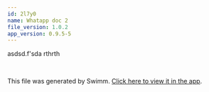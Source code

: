 ```yaml
---
id: 2l7y0
name: Whatapp doc 2
file_version: 1.0.2
app_version: 0.9.5-5
---
```


asdsd.f'sda rthrth

<br/>

This file was generated by Swimm. [Click here to view it in the app](http://localhost:5000/repos/Z2l0aHViJTNBJTNBc3Rva2Utd2VhdGhlciUzQSUzQUFkZGllQ29oZW4=/docs/2l7y0).